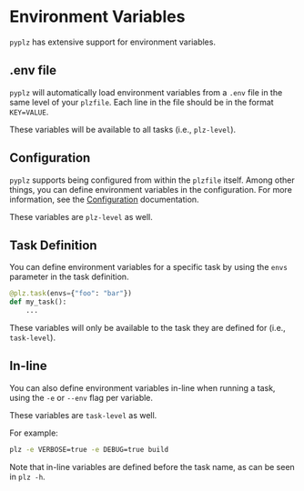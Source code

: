 # Environment Variables

`pyplz` has extensive support for environment variables.

## .env file

`pyplz` will automatically load environment variables from a `.env` file in the same level of your `plzfile`.
Each line in the file should be in the format `KEY=VALUE`.

These variables will be available to all tasks (i.e., `plz-level`).

## Configuration

`pyplz` supports being configured from within the `plzfile` itself.
Among other things, you can define environment variables in the configuration.
For more information, see the [Configuration](./configuration.md) documentation.

These variables are `plz-level` as well.

## Task Definition

You can define environment variables for a specific task by using the `envs` parameter in the task definition.

```python
@plz.task(envs={"foo": "bar"})
def my_task():
    ...
```

These variables will only be available to the task they are defined for (i.e., `task-level`).

## In-line

You can also define environment variables in-line when running a task, using the `-e` or `--env` flag per variable.

These variables are `task-level` as well.

For example:

```bash
plz -e VERBOSE=true -e DEBUG=true build
```

Note that in-line variables are defined before the task name, as can be seen in `plz -h`.
